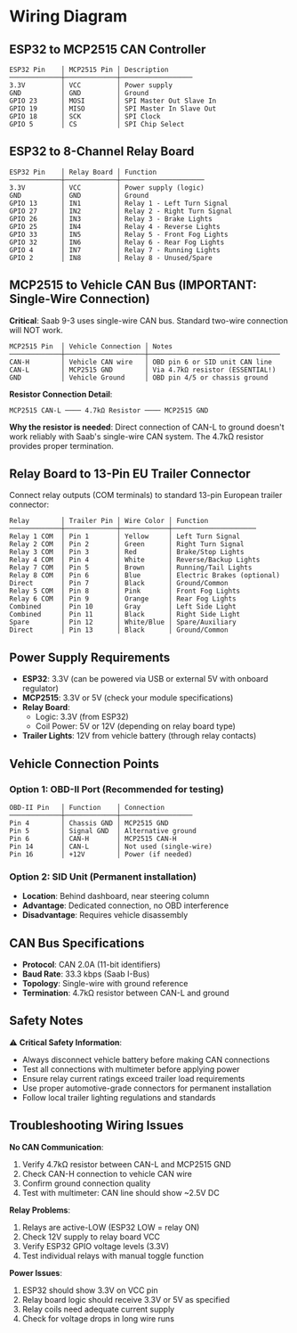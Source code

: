 # Wiring Diagram

## ESP32 to MCP2515 CAN Controller

```
ESP32 Pin    │ MCP2515 Pin │ Description
─────────────┼─────────────┼──────────────────
3.3V         │ VCC         │ Power supply
GND          │ GND         │ Ground
GPIO 23      │ MOSI        │ SPI Master Out Slave In
GPIO 19      │ MISO        │ SPI Master In Slave Out
GPIO 18      │ SCK         │ SPI Clock
GPIO 5       │ CS          │ SPI Chip Select
```

## ESP32 to 8-Channel Relay Board

```
ESP32 Pin    │ Relay Board │ Function
─────────────┼─────────────┼─────────────────────
3.3V         │ VCC         │ Power supply (logic)
GND          │ GND         │ Ground
GPIO 13      │ IN1         │ Relay 1 - Left Turn Signal
GPIO 27      │ IN2         │ Relay 2 - Right Turn Signal
GPIO 26      │ IN3         │ Relay 3 - Brake Lights
GPIO 25      │ IN4         │ Relay 4 - Reverse Lights
GPIO 33      │ IN5         │ Relay 5 - Front Fog Lights
GPIO 32      │ IN6         │ Relay 6 - Rear Fog Lights
GPIO 4       │ IN7         │ Relay 7 - Running Lights
GPIO 2       │ IN8         │ Relay 8 - Unused/Spare
```

## MCP2515 to Vehicle CAN Bus (IMPORTANT: Single-Wire Connection)

**Critical**: Saab 9-3 uses single-wire CAN bus. Standard two-wire connection will NOT work.

```
MCP2515 Pin  │ Vehicle Connection │ Notes
─────────────┼────────────────────┼─────────────────────────────────
CAN-H        │ Vehicle CAN wire   │ OBD pin 6 or SID unit CAN line
CAN-L        │ MCP2515 GND        │ Via 4.7kΩ resistor (ESSENTIAL!)
GND          │ Vehicle Ground     │ OBD pin 4/5 or chassis ground
```

**Resistor Connection Detail**:
```
MCP2515 CAN-L ──── 4.7kΩ Resistor ──── MCP2515 GND
```

**Why the resistor is needed**: Direct connection of CAN-L to ground doesn't work reliably with Saab's single-wire CAN system. The 4.7kΩ resistor provides proper termination.

## Relay Board to 13-Pin EU Trailer Connector

Connect relay outputs (COM terminals) to standard 13-pin European trailer connector:

```
Relay        │ Trailer Pin │ Wire Color │ Function
─────────────┼─────────────┼────────────┼─────────────────────
Relay 1 COM  │ Pin 1       │ Yellow     │ Left Turn Signal
Relay 2 COM  │ Pin 2       │ Green      │ Right Turn Signal
Relay 3 COM  │ Pin 3       │ Red        │ Brake/Stop Lights
Relay 4 COM  │ Pin 4       │ White      │ Reverse/Backup Lights
Relay 7 COM  │ Pin 5       │ Brown      │ Running/Tail Lights
Relay 8 COM  │ Pin 6       │ Blue       │ Electric Brakes (optional)
Direct       │ Pin 7       │ Black      │ Ground/Common
Relay 5 COM  │ Pin 8       │ Pink       │ Front Fog Lights
Relay 6 COM  │ Pin 9       │ Orange     │ Rear Fog Lights
Combined     │ Pin 10      │ Gray       │ Left Side Light
Combined     │ Pin 11      │ Black      │ Right Side Light
Spare        │ Pin 12      │ White/Blue │ Spare/Auxiliary
Direct       │ Pin 13      │ Black      │ Ground/Common
```

## Power Supply Requirements

- **ESP32**: 3.3V (can be powered via USB or external 5V with onboard regulator)
- **MCP2515**: 3.3V or 5V (check your module specifications)
- **Relay Board**: 
  - Logic: 3.3V (from ESP32)
  - Coil Power: 5V or 12V (depending on relay board type)
- **Trailer Lights**: 12V from vehicle battery (through relay contacts)

## Vehicle Connection Points

### Option 1: OBD-II Port (Recommended for testing)
```
OBD-II Pin   │ Function    │ Connection
─────────────┼─────────────┼──────────────────
Pin 4        │ Chassis GND │ MCP2515 GND
Pin 5        │ Signal GND  │ Alternative ground
Pin 6        │ CAN-H       │ MCP2515 CAN-H
Pin 14       │ CAN-L       │ Not used (single-wire)
Pin 16       │ +12V        │ Power (if needed)
```

### Option 2: SID Unit (Permanent installation)
- **Location**: Behind dashboard, near steering column
- **Advantage**: Dedicated connection, no OBD interference
- **Disadvantage**: Requires vehicle disassembly

## CAN Bus Specifications
- **Protocol**: CAN 2.0A (11-bit identifiers)
- **Baud Rate**: 33.3 kbps (Saab I-Bus)
- **Topology**: Single-wire with ground reference
- **Termination**: 4.7kΩ resistor between CAN-L and ground

## Safety Notes

⚠️ **Critical Safety Information**:
- Always disconnect vehicle battery before making CAN connections
- Test all connections with multimeter before applying power
- Ensure relay current ratings exceed trailer load requirements
- Use proper automotive-grade connectors for permanent installation
- Follow local trailer lighting regulations and standards

## Troubleshooting Wiring Issues

**No CAN Communication**:
1. Verify 4.7kΩ resistor between CAN-L and MCP2515 GND
2. Check CAN-H connection to vehicle CAN wire
3. Confirm ground connection quality
4. Test with multimeter: CAN line should show ~2.5V DC

**Relay Problems**:
1. Relays are active-LOW (ESP32 LOW = relay ON)
2. Check 12V supply to relay board VCC
3. Verify ESP32 GPIO voltage levels (3.3V)
4. Test individual relays with manual toggle function

**Power Issues**:
1. ESP32 should show 3.3V on VCC pin
2. Relay board logic should receive 3.3V or 5V as specified
3. Relay coils need adequate current supply
4. Check for voltage drops in long wire runs